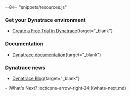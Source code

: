 --8<-- "snippets/resources.js"

### Get your Dynatrace environment

- [Create a Free Trial in Dynatrace](https://www.dynatrace.com/signup/){target="_blank"}

### Documentation

- [Dynatrace documentation](https://docs.dynatrace.com){target="_blank"}

### Dynatrace news
- [Dynatrace Blog](https://www.dynatrace.com/news/blog/){target="_blank"}

<div class="grid cards" markdown>
- [What's Next? :octicons-arrow-right-24:](whats-next.md)
</div>
